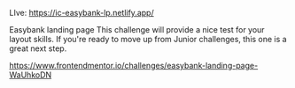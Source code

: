 LIve: https://ic-easybank-lp.netlify.app/

Easybank landing page
This challenge will provide a nice test for your layout skills. If you're ready to move up from Junior challenges, this one is a great next step.

https://www.frontendmentor.io/challenges/easybank-landing-page-WaUhkoDN

